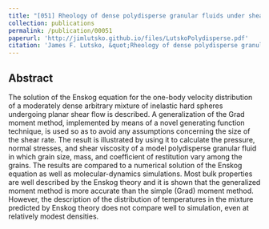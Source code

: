 ```yaml
---
title: "[051] Rheology of dense polydisperse granular fluids under shear"
collection: publications
permalink: /publication/00051
paperurl: 'http://jimlutsko.github.io/files/LutskoPolydisperse.pdf'
citation: 'James F. Lutsko, &quot;Rheology of dense polydisperse granular fluids under shear&quot;, <i>Phys. Rev. E</i>, <strong>70</strong>, 61101 (2004)'
---
```

Abstract
---
The solution of the Enskog equation for the one-body velocity distribution of a moderately dense arbitrary mixture of inelastic hard spheres undergoing planar shear flow is described. A generalization of the Grad moment method, implemented by means of a novel generating function technique, is used so as to avoid any assumptions concerning the size of the shear rate. The result is illustrated by using it to calculate the pressure, normal stresses, and shear viscosity of a model polydisperse granular fluid in which grain size, mass, and coefficient of restitution vary among the grains. The results are compared to a numerical solution of the Enskog equation as well as molecular-dynamics simulations. Most bulk properties are well described by the Enskog theory and it is shown that the generalized moment method is more accurate than the simple (Grad) moment method. However, the description of the distribution of temperatures in the mixture predicted by Enskog theory does not compare well to simulation, even at relatively modest densities.
